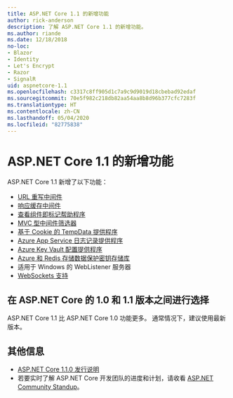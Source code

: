 ```yaml
---
title: ASP.NET Core 1.1 的新增功能
author: rick-anderson
description: 了解 ASP.NET Core 1.1 的新增功能。
ms.author: riande
ms.date: 12/18/2018
no-loc:
- Blazor
- Identity
- Let's Encrypt
- Razor
- SignalR
uid: aspnetcore-1.1
ms.openlocfilehash: c3317c8ff905d1c7a9c9d9019d18cbebad92edaf
ms.sourcegitcommit: 70e5f982c218db82aa54aa8b8d96b377cfc7283f
ms.translationtype: HT
ms.contentlocale: zh-CN
ms.lasthandoff: 05/04/2020
ms.locfileid: "82775838"
---
```

# <a name="whats-new-in-aspnet-core-11"></a>ASP.NET Core 1.1 的新增功能

ASP.NET Core 1.1 新增了以下功能：

- [URL 重写中间件](xref:fundamentals/url-rewriting)
- [响应缓存中间件](xref:performance/caching/middleware)
- [查看组件即标记帮助程序](xref:mvc/views/view-components#invoking-a-view-component-as-a-tag-helper)
- [MVC 型中间件筛选器](xref:mvc/controllers/filters#using-middleware-in-the-filter-pipeline)
- [基于 Cookie 的 TempData 提供程序](xref:fundamentals/app-state#tempdata)
- [Azure App Service 日志记录提供程序](xref:fundamentals/logging/index#azure-app-service-provider)
- [Azure Key Vault 配置提供程序](xref:security/key-vault-configuration)
- [Azure 和 Redis 存储数据保护密钥存储库](xref:security/data-protection/implementation/key-storage-providers)
- 适用于 Windows 的 WebListener 服务器
- [WebSockets 支持](xref:fundamentals/websockets)

## <a name="choosing-between-versions-10-and-11-of-aspnet-core"></a>在 ASP.NET Core 的 1.0 和 1.1 版本之间进行选择

ASP.NET Core 1.1 比 ASP.NET Core 1.0 功能更多。 通常情况下，建议使用最新版本。

## <a name="additional-information"></a>其他信息

- [ASP.NET Core 1.1.0 发行说明](https://github.com/dotnet/aspnetcore/releases/tag/1.1.0)
- 若要实时了解 ASP.NET Core 开发团队的进度和计划，请收看 [ASP.NET Community Standup](https://live.asp.net/)。
